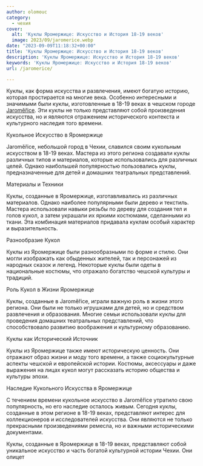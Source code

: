 ```yaml
---
author: olomouc
category:
  - чехия
cover:
  alt: 'Куклы Яромержице: Искусство и История 18-19 веков'
  image: 2023/09/jaromerice.webp
date: "2023-09-09T11:18:32+00:00"
title: 'Куклы Яромержице: Искусство и История 18-19 веков'
description: 'Куклы Яромержице: Искусство и История 18-19 веков'
keywords: 'Куклы Яромержице: Искусство и История 18-19 веков'
url: /jaromerice/

---
```

Куклы, как форма искусства и развлечения, имеют богатую историю, которая простирается на многие века. Особенно интересными и значимыми были куклы, изготовленные в 18-19 веках в чешском городе [Jaroměřice](https://www.jaromerice.cz/). Эти куклы не только представляют собой произведения искусства, но и являются отражением исторического контекста и культурного наследия того времени.  

Кукольное Искусство в Яромержице

Jaroměřice, небольшой город в Чехии, славился своим кукольным искусством в 18-19 веках. Мастера из этого региона создавали куклы различных типов и материалов, которые использовались для различных целей. Однако наибольшей популярностью пользовались куклы, предназначенные для детей и домашних театральных представлений.  

Материалы и Техники

Куклы, созданные в Яромержице, изготавливались из различных материалов. Однако наиболее популярными были дерево и текстиль. Мастера использовали навыки резьбы по дереву для создания тел и голов кукол, а затем украшали их яркими костюмами, сделанными из ткани. Эта комбинация материалов придавала куклам особый характер и выразительность.  

Разнообразие Кукол

Куклы из Яромержице были разнообразными по форме и стилю. Они могли изображать как обыденных жителей, так и персонажей из народных сказок и легенд. Некоторые куклы были одеты в национальные костюмы, что отражало богатство чешской культуры и традиций.  

Роль Кукол в Жизни Яромержице

Куклы, созданные в Jaroměřice, играли важную роль в жизни этого региона. Они были не только игрушками для детей, но и средством развлечения и образования. Многие семьи использовали куклы для проведения домашних театральных представлений, что способствовало развитию воображения и культурному образованию.  

Куклы как Исторический Источник

Куклы из Яромержице также имеют историческую ценность. Они отражают образ жизни и моду того времени, а также социокультурные аспекты чешской и европейской истории. Костюмы, аксессуары и даже выражения на лицах кукол могут рассказать историю общества и культуры эпохи.  

Наследие Кукольного Искусства в Яромержице

С течением времени кукольное искусство в Jaroměřice утратило свою популярность, но его наследие осталось живым. Сегодня куклы, созданные в этом регионе в 18-19 веках, представляют интерес для коллекционеров и исследователей искусства. Они являются не только прекрасными произведениями ремесла, но и важными историческими документами.  

Куклы, созданные в Яромержице в 18-19 веках, представляют собой уникальное искусство и часть богатой культурной истории Чехии. Они олицет
